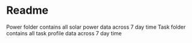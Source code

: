 # Readme

Power folder contains all solar power data across 7 day time
Task folder contains all task profile data across 7 day time
